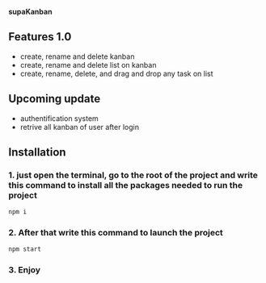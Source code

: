 **supaKanban**

## Features 1.0

* create, rename and delete kanban
* create, rename and delete list on kanban
* create, rename, delete, and drag and drop any task on list

## Upcoming update
* authentification system
* retrive all kanban of user after login

## Installation
### 1. just open the terminal, go to the root of the project and write this command to install all the packages needed to run the project 
```bash
npm i
```
### 2. After that write this command to launch the project

```bash
npm start
```

### 3. Enjoy

